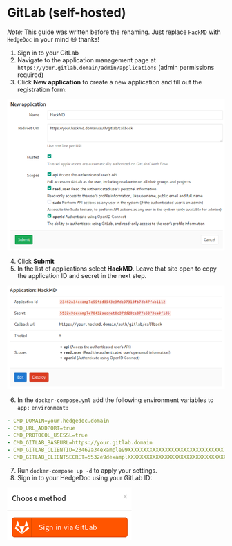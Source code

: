 # GitLab (self-hosted)

*Note:* This guide was written before the renaming. Just replace `HackMD` with `HedgeDoc` in your mind 😃 thanks!

1. Sign in to your GitLab
2. Navigate to the application management page at `https://your.gitlab.domain/admin/applications` (admin permissions required)
3. Click **New application** to create a new application and fill out the registration form:

![New GitLab application](../../images/auth/gitlab-new-application.png)

4. Click **Submit**
5. In the list of applications select **HackMD**. Leave that site open to copy the application ID and secret in the next step.

![Application: HackMD](../../images/auth/gitlab-application-details.png)

6. In the `docker-compose.yml` add the following environment variables to `app:` `environment:`

```yaml
- CMD_DOMAIN=your.hedgedoc.domain
- CMD_URL_ADDPORT=true
- CMD_PROTOCOL_USESSL=true
- CMD_GITLAB_BASEURL=https://your.gitlab.domain
- CMD_GITLAB_CLIENTID=23462a34example99XXXXXXXXXXXXXXXXXXXXXXXXXXXXXXX
- CMD_GITLAB_CLIENTSECRET=5532e9dexamplXXXXXXXXXXXXXXXXXXXXXXXXXXXXXXXXXXXXX
```

7. Run `docker-compose up -d` to apply your settings.
8. Sign in to your HedgeDoc using your GitLab ID:

![Sign in via GitLab](../../images/auth/gitlab-sign-in.png)

